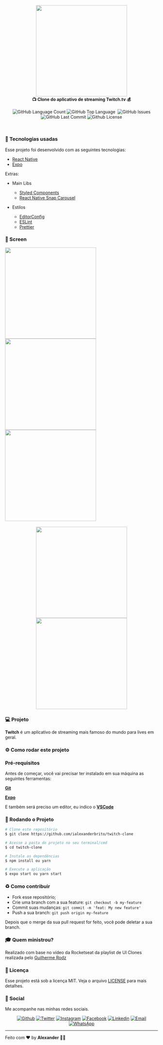 <h4 align="center">
<img src=".github/twitch.png" width="300px" /><br>
 <b>📺 Clone do aplicativo de streaming Twitch.tv</b> 💰
</h4>
<p align="center">
    <img alt="GitHub Language Count" src="https://img.shields.io/github/languages/count/ialexanderbrito/twitch-clone?style=flat-square" />
  <img alt="GitHub Top Language" src="https://img.shields.io/github/languages/top/ialexanderbrito/twitch-clone?style=flat-square" />
  <img alt="" src="https://img.shields.io/github/repo-size/ialexanderbrito/twitch-clone?style=flat-square" />
  <img alt="GitHub Issues" src="https://img.shields.io/github/issues/ialexanderbrito/twitch-clone?style=flat-square" />
  <img alt="GitHub Last Commit" src="https://img.shields.io/github/last-commit/ialexanderbrito/twitch-clone?style=flat-square" />
  <img alt="Github License" src="https://img.shields.io/github/license/ialexanderbrito/twitch-clone?style=flat-square" />
</p>

<br>

### :rocket: Tecnologias usadas
Esse projeto foi desenvolvido com as seguintes tecnologias:
- [React Native](https://reactnative.dev/)
- [Expo](https://expo.io/)

Extras:

- Main Libs
  - [Styled Components](https://styled-components.com/)
  - [React Native Snap Carousel](https://github.com/archriss/react-native-snap-carousel)

- Estilos
  - [EditorConfig](https://editorconfig.org/)
  - [ESLint](https://eslint.org/)
  - [Prettier](https://prettier.io/)

### 📱 Screen

<img src=".github/01.png" width="300px" /> <img src=".github/02.png" width="300px" /> <img src=".github/03.png" width="300px" />
<h4 align="center">
<img src=".github/04.png" width="300px" /> <img src=".github/05.png" width="300px" /><br>
</h4>

### 💻 Projeto

<b>Twitch</b> é um aplicativo de streaming mais famoso do mundo para lives em geral. 

### ⚙ Como rodar este projeto

### Pré-requisitos

Antes de começar, você vai precisar ter instalado em sua máquina as seguintes ferramentas:

<b>[Git](https://git-scm.com)</b>

<b>[Expo](https://expo.io)</b>

E também será preciso um editor, eu indico o <b>[VSCode](https://code.visualstudio.com/)</b>

### 🧭 Rodando o Projeto

```bash
# Clone este repositório
$ git clone https://github.com/ialexanderbrito/twitch-clone

# Acesse a pasta do projeto no seu terminal/cmd
$ cd twitch-clone

# Instale as dependências
$ npm install ou yarn

# Execute a aplicação
$ expo start ou yarn start

```

### :recycle: Como contribuir

- Fork esse repositório;
- Crie uma branch com a sua feature: `git checkout -b my-feature`
- Commit suas mudanças: `git commit -m 'feat: My new feature'`
- Push a sua branch: `git push origin my-feature`

Depois que o merge da sua pull request for feito, você pode deletar a sua branch.

### :mortar_board: Quem ministrou?

Realizado com base no vídeo da Rocketseat da playlist de UI Clones realizada pelo [Guilherme Rodz](https://github.com/guilhermerodz/)

### :memo: Licença

Esse projeto está sob a licença MIT. Veja o arquivo [LICENSE](LICENSE) para mais detalhes.

### 📱 Social

Me acompanhe nas minhas redes sociais.

<p align="center">

   <a href="https://github.com/ialexanderbrito" target="_blank" >
    <img alt="Github" src="https://img.shields.io/badge/-Github-lightgrey?style=flat-square&logo=Github&logoColor=white"></a> 
    
 <a href="https://twitter.com/ialexanderbrito" target="_blank" > 
     <img alt="Twitter" src="https://img.shields.io/badge/-Twitter-9cf?style=flat-square&logo=Twitter&logoColor=white"></a> 
  
  <a href="https://instagram.com/ialexanderbrito" target="_blank" >
    <img alt="Instagram" src="https://img.shields.io/badge/-Instagram-ff2b8e?style=flat-square&logo=Instagram&logoColor=white"></a> 
  
  <a href="https://facebook.com/ialexanderbrito" target="_blank" >
    <img alt="Facebook" src="https://img.shields.io/badge/-Facebook-blue?style=flat-square&logo=Facebook&logoColor=white"></a> 

  <a href="https://www.linkedin.com/in/ialexanderbrito/" target="_blank" >
    <img alt="Linkedin" src="https://img.shields.io/badge/-Linkedin-blue?style=flat-square&logo=Linkedin&logoColor=white"></a> 
  
  <a href="mailto:ialexanderbrito@gmail.com" target="_blank" >
    <img alt="Email" src="https://img.shields.io/badge/-Email-c14438?style=flat-square&logo=Gmail&logoColor=white"></a> 
  
  <a href="https://api.whatsapp.com/send?phone=5521979434402" target="_blank" >
    <img alt="WhatsApp" src="https://img.shields.io/badge/-WhatsApp-brightgreen?style=flat-square&logo=WhatsApp&logoColor=white"></a>
</p>

---

Feito com ❤️ by **Alexander** 🤙🏾

